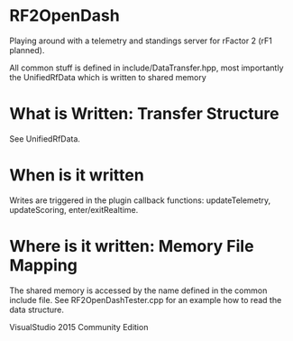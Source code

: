 # RF2OpenDash

Playing around with a telemetry and standings server for rFactor 2 (rF1 planned).

All common stuff is defined in include/DataTransfer.hpp, most importantly the UnifiedRfData which is written to shared memory

# What is Written: Transfer Structure

See UnifiedRfData.

# When is it written

Writes are triggered in the plugin callback functions: updateTelemetry, updateScoring, enter/exitRealtime.

# Where is it written: Memory File Mapping

The shared memory is accessed by the name defined in the common include file. 
See RF2OpenDashTester.cpp for an example how to read the data structure.



VisualStudio 2015 Community Edition

